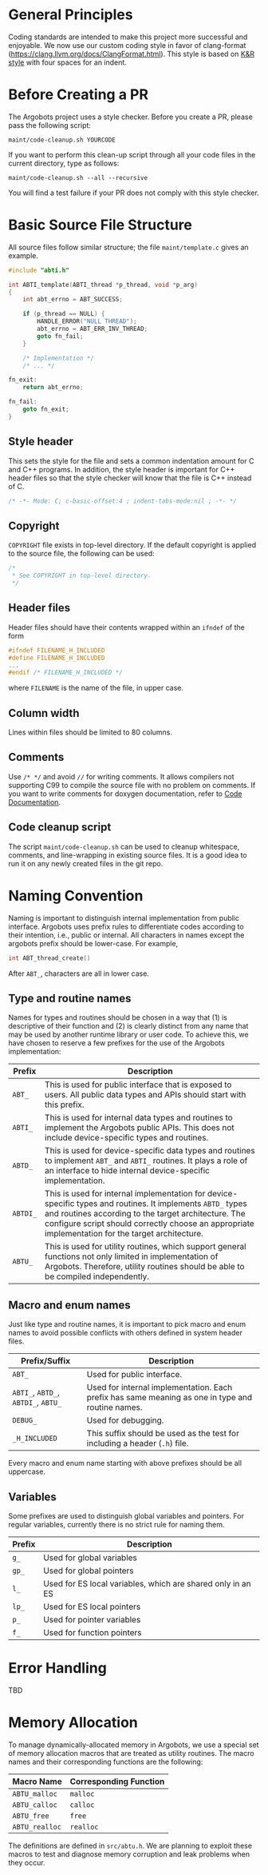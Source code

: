 # General Principles
Coding standards are intended to make this project more successful and enjoyable. We now use our custom coding style in favor of clang-format (https://clang.llvm.org/docs/ClangFormat.html).  This style is based on [K&R style](https://en.wikipedia.org/wiki/Indent_style#K.26R_style) with four spaces for an indent.

# Before Creating a PR

The Argobots project uses a style checker. Before you create a PR, please pass the following script:
```
maint/code-cleanup.sh YOURCODE
```

If you want to perform this clean-up script through all your code files in the current directory, type as follows:
```
maint/code-cleanup.sh --all --recursive
```
You will find a test failure if your PR does not comply with this style checker.

# Basic Source File Structure
All source files follow similar structure; the file `maint/template.c` gives an example.
```c
#include "abti.h"

int ABTI_template(ABTI_thread *p_thread, void *p_arg)
{
    int abt_errno = ABT_SUCCESS;

    if (p_thread == NULL) {
        HANDLE_ERROR("NULL THREAD");
        abt_errno = ABT_ERR_INV_THREAD;
        goto fn_fail;
    }

    /* Implementation */
    /* ... */

fn_exit:
    return abt_errno;

fn_fail:
    goto fn_exit;
}
```

## Style header
This sets the style for the file and sets a common indentation amount for C and C++ programs. In addition, the style header is important for C++ header files so that the style checker will know that the file is C++ instead of C.
```c
/* -*- Mode: C; c-basic-offset:4 ; indent-tabs-mode:nil ; -*- */
```

## Copyright
`COPYRIGHT` file exists in top-level directory. If the default copyright is applied to the source file, the following can be used:
```c
/*
 * See COPYRIGHT in top-level directory.
 */
```

## Header files
Header files should have their contents wrapped within an `ifndef` of the form
```c
#ifndef FILENAME_H_INCLUDED
#define FILENAME_H_INCLUDED
...
#endif /* FILENAME_H_INCLUDED */
```
where `FILENAME` is the name of the file, in upper case.

## Column width
Lines within files should be limited to 80 columns.

## Comments
Use `/* */` and avoid `//` for writing comments. It allows compilers not supporting C99 to compile the source file with no problem on comments.
If you want to write comments for doxygen documentation, refer to [Code Documentation](https://github.com/pmodels/argobots/wiki/Code-Documentation).

## Code cleanup script
The script `maint/code-cleanup.sh` can be used to cleanup whitespace, comments, and line-wrapping in existing source files. It is a good idea to run it on any newly created files in the git repo.

# Naming Convention
Naming is important to distinguish internal implementation from public interface. Argobots uses prefix rules to differentiate codes according to their intention, i.e., public or internal.
All characters in names except the argobots prefix should be lower-case. For example,
```c
int ABT_thread_create()
```
After `ABT_`, characters are all in lower case.

## Type and routine names
Names for types and routines should be chosen in a way that (1) is descriptive of their function and (2) is clearly distinct from any name that may be used by another runtime library or user code. To achieve this, we have chosen to reserve a few prefixes for the use of the Argobots implementation:

| Prefix   | Description |
| -------- | ----------- |
| `ABT_`   | This is used for public interface that is exposed to users. All public data types and APIs should start with this prefix. |
| `ABTI_`  | This is used for internal data types and routines to implement the Argobots public APIs. This does not include device-specific types and routines. |
| `ABTD_`  | This is used for device-specific data types and routines to implement `ABT_` and `ABTI_` routines. It plays a role of an interface to hide internal device-specific implementation. |
| `ABTDI_` | This is used for internal implementation for device-specific types and routines. It implements `ABTD_` types and routines according to the target architecture. The configure script should correctly choose an appropriate implementation for the target architecture. |
| `ABTU_`  | This is used for utility routines, which support general functions not only limited in implementation of Argobots. Therefore, utility routines should be able to be compiled independently. |

## Macro and enum names
Just like type and routine names, it is important to pick macro and enum names to avoid possible conflicts with others defined in system header files.

| Prefix/Suffix | Description |
| ------------- | ----------- |
| `ABT_`        | Used for public interface. |
| `ABTI_`, `ABTD_`, `ABTDI_`, `ABTU_` | Used for internal implementation. Each prefix has same meaning as one in type and routine names.  |
| `DEBUG_`      | Used for debugging. |
| `_H_INCLUDED` | This suffix should be used as the test for including a header (`.h`) file. |

Every macro and enum name starting with above prefixes should be all uppercase.

## Variables
Some prefixes are used to distinguish global variables and pointers. For regular variables, currently there is no strict rule for naming them.

| Prefix | Description |
| ------ | ----------- |
| `g_`   | Used for global variables |
| `gp_`  | Used for global pointers |
| `l_`   | Used for ES local variables, which are shared only in an ES |
| `lp_`  | Used for ES local pointers |
| `p_`   | Used for pointer variables |
| `f_`   | Used for function pointers |

# Error Handling
TBD

# Memory Allocation
To manage dynamically-allocated memory in Argobots, we use a special set of memory allocation macros that are treated as utility routines. The macro names and their corresponding functions are the following:

| Macro Name     | Corresponding Function |
| -------------- | ---------------------- |
| `ABTU_malloc`  | `malloc`  |
| `ABTU_calloc`  | `calloc`  |
| `ABTU_free`    | `free`    |
| `ABTU_realloc` | `realloc` |

The definitions are defined in `src/abtu.h`. We are planning to exploit these macros to test and diagnose memory corruption and leak problems when they occur.
